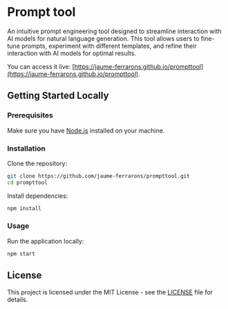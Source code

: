 # Prompt tool

An intuitive prompt engineering tool designed to streamline interaction with AI models for natural language generation. This tool allows users to fine-tune prompts, experiment with different templates, and refine their interaction with AI models for optimal results.

You can access it live: [https://jaume-ferrarons.github.io/prompttool](https://jaume-ferrarons.github.io/prompttool).

## Getting Started Locally

### Prerequisites
Make sure you have [Node.js](https://nodejs.org/) installed on your machine.

### Installation

Clone the repository:

```bash
git clone https://github.com/jaume-ferrarons/prompttool.git
cd prompttool
```

Install dependencies:

```bash
npm install
```

### Usage

Run the application locally:

```bash
npm start
```

## License

This project is licensed under the MIT License - see the [LICENSE](LICENSE) file for details.
